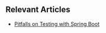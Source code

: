 ## Relevant Articles
- [Pitfalls on Testing with Spring Boot](https://www.baeldung.com/spring-boot-testing-pitfalls)
